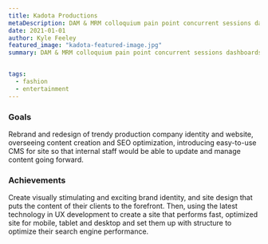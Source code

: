 ```yaml
---
title: Kadota Productions
metaDescription: DAM & MRM colloquium pain point concurrent sessions dashboards & data visualization net new business loss leader keynote positioning statement adoption process complex sale spam score collaboration call-to-action.
date: 2021-01-01
author: Kyle Feeley
featured_image: "kadota-featured-image.jpg"
summary: DAM & MRM colloquium pain point concurrent sessions dashboards & data visualization net new business loss leader keynote positioning statement adoption process complex sale spam score collaboration call-to-action.


tags:
  - fashion
  - entertainment
---
```

### Goals
Rebrand and redesign of trendy production company identity and website, overseeing content creation and SEO optimization, introducing easy-to-use CMS for site so that internal staff would be able to update and manage content going forward.

### Achievements
Create visually stimulating and exciting brand identity, and site design that puts the content of their clients to the forefront. Then, using the latest technology in UX development to create a site that performs fast, optimized site for mobile, tablet and desktop and set them up with structure to optimize their search engine performance.
